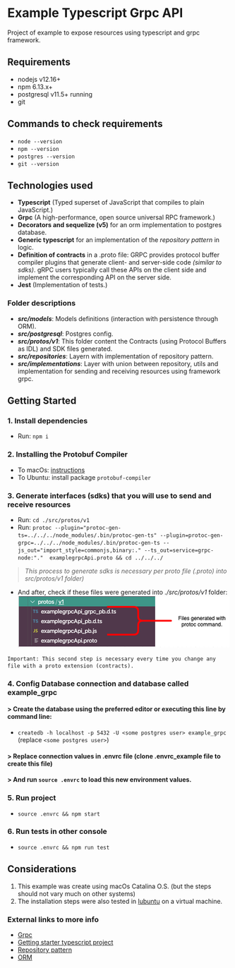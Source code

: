 # Example Typescript Grpc API

Project of example to expose resources using typescript and grpc framework.

## Requirements
- nodejs v12.16+
- npm 6.13.x+
- postgresql v11.5+ running
- git

## Commands to check requirements
- `node --version`
- `npm --version`
- `postgres --version`
- `git --version`

## Technologies used

- **Typescript** (Typed superset of JavaScript that compiles to plain JavaScript.)
- **Grpc** (A high-performance, open source universal RPC framework.)
- **Decorators and sequelize (v5)** for an orm implementation to postgres database.
- **Generic typescript** for an implementation of the *repository pattern* in logic.
- **Definition of contracts** in a .proto file: GRPC provides protocol buffer compiler plugins that generate client- and server-side code _(similar to sdks)_. gRPC users typically call these APIs on the client side and implement the corresponding API on the server side.
- **Jest** (Implementation of tests.)

### Folder descriptions

- **_src/models_**: Models definitions (interaction with persistence through ORM).
- **_src/postgresql_**: Postgres config.
- **_src/protos/v1_**: This folder content the Contracts (using Protocol Buffers as IDL) and SDK files generated.
- **_src/repositories_**: Layern with implementation of repository pattern.
- **_src/implementations_**: Layer with union between repository, utils and implementation for sending and receiving resources using framework grpc.

## Getting Started

### 1. Install dependencies

- Run: `npm i`

### 2. Installing the Protobuf Compiler

- To macOs: [instructions](https://medium.com/@erika_dike/installing-the-protobuf-compiler-on-a-mac-a0d397af46b8)
- To Ubuntu: install package `protobuf-compiler`

### 3. Generate interfaces (sdks) that you will use to send and receive resources
- Run: `cd ./src/protos/v1`
- Run: `
protoc --plugin="protoc-gen-ts=../../../node_modules/.bin/protoc-gen-ts" --plugin=protoc-gen-grpc=../../../node_modules/.bin/protoc-gen-ts --js_out="import_style=commonjs,binary:." --ts_out=service=grpc-node:"."  examplegrpcApi.proto && cd ../../../ `

> _This process to generate sdks is necessary per proto file (.proto) into src/protos/v1 folder)_

- And after, check if these files were generated into *./src/protos/v1* folder:\
![Image of folder with sdk proto files][logo]

[logo]: ./sdk-files-message.png

```
Important: This second step is necessary every time you change any file with a proto extension (contracts). 
```

### 4. Config Database connection and database called example_grpc

#### > Create the database using the preferred editor or executing this line by command line: 

- `createdb -h localhost -p 5432 -U <some postgres user> example_grpc` (replace `<some postgres user>`)

#### > Replace connection values in .envrc file (clone .envrc_example file to create this file)

#### > And run `source .envrc` to load this new environment values.

### 5. Run project
- `source .envrc && npm start`

### 6. Run tests in other console
- `source .envrc && npm run test`


## Considerations

1. This example was create using macOs Catalina O.S. (but the steps should not vary much on other systems)
2. The installation steps were also tested in [lubuntu](https://lubuntu.net/) on a virtual machine.

### External links to more info

- [Grpc](https://grpc.io/)
- [Getting starter typescript project](https://khalilstemmler.com/blogs/typescript/node-starter-project/)
- [Repository pattern](https://medium.com/@erickwendel/generic-repository-with-typescript-and-node-js-731c10a1b98e)
- [ORM](https://github.com/RobinBuschmann/sequelize-typescript)
